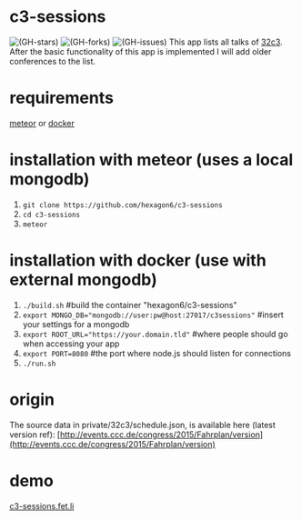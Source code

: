 # c3-sessions
  ![(GH-stars)](https://img.shields.io/github/stars/hexagon6/c3-sessions.svg?style=flat-square)
  ![(GH-forks)](https://img.shields.io/github/forks/hexagon6/c3-sessions.svg?style=flat-square)
  ![(GH-issues)](https://img.shields.io/github/issues/hexagon6/c3-sessions.svg?style=flat-square)
This app lists all talks of [32c3](https://events.ccc.de/congress/2015/wiki/Main_Page).
After the basic functionality of this app is implemented I will add older conferences to the list.

# requirements
[meteor](https://meteor.com) or [docker](https://www.docker.com/)

# installation with meteor (uses a local mongodb)
1. `git clone https://github.com/hexagon6/c3-sessions`
2. `cd c3-sessions`
3. `meteor`

# installation with docker (use with external mongodb)
1. `./build.sh` #build the container "hexagon6/c3-sessions"
2. `export MONGO_DB="mongodb://user:pw@host:27017/c3sessions"` #insert your settings for a mongodb
3. `export ROOT_URL="https://your.domain.tld"` #where people should go when accessing your app
4. `export PORT=8080` #the port where node.js should listen for connections
5. `./run.sh`

# origin
The source data in private/32c3/schedule.json, is available here (latest version ref): [http://events.ccc.de/congress/2015/Fahrplan/version](http://events.ccc.de/congress/2015/Fahrplan/version)

# demo
[c3-sessions.fet.li](https://c3-sessions.fet.li)
